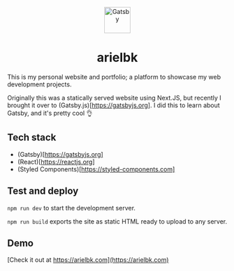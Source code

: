 <p align="center">
  <a href="https://www.arielbk.com">
    <img alt="Gatsby" src="https://arielbk.com/icons/icon-256x256.png" width="60" />
  </a>
</p>
<h1 align="center">
  arielbk
</h1>

This is my personal website and portfolio; a platform to showcase my web development projects.

Originally this was a statically served website using Next.JS, but recently I brought it over to (Gatsby.js)[https://gatsbyjs.org]. I did this to learn about Gatsby, and it's pretty cool 👌

## Tech stack
- (Gatsby)[https://gatsbyjs.org]
- (React)[https://reactjs.org]
- (Styled Components)[https://styled-components.com]

## Test and deploy
`npm run dev` to start the development server.

`npm run build` exports the site as static HTML ready to upload to any server.

## Demo
[Check it out at https://arielbk.com](https://arielbk.com)

